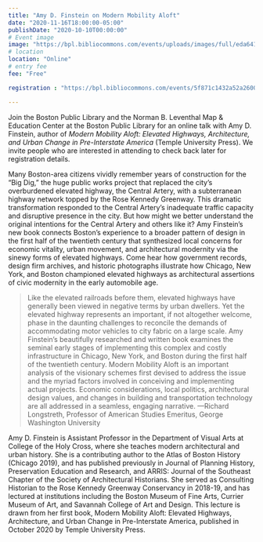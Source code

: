 ```yaml
---
title: "Amy D. Finstein on Modern Mobility Aloft"
date: "2020-11-16T18:00:00-05:00"
publishDate: "2020-10-10T00:00:00"
# Event image
image: "https://bpl.bibliocommons.com/events/uploads/images/full/eda64139b8b9dee2f85e2d754e2d1e63/2020.11.16%20Modern%20Ability%20Cover.jpg"
# location
location: "Online"
# entry fee
fee: "Free"

registration : "https://bpl.bibliocommons.com/events/5f871c1432a52a2600ced493"

---
```


Join the Boston Public Library and the Norman B. Leventhal Map & Education Center at the Boston Public Library for an online talk with Amy D. Finstein, author of _Modern Mobility Aloft: Elevated Highways, Architecture, and Urban Change in Pre-Interstate America_ (Temple University Press). We invite people who are interested in attending to check back later for registration details.

Many Boston-area citizens vividly remember years of construction for the “Big Dig,” the huge public works project that replaced the city’s overburdened elevated highway, the Central Artery, with a subterranean highway network topped by the Rose Kennedy Greenway. This dramatic transformation responded to the Central Artery’s inadequate traffic capacity and disruptive presence in the city. But how might we better understand the original intentions for the Central Artery and others like it? Amy Finstein’s new book connects Boston’s experience to a broader pattern of design in the first half of the twentieth century that synthesized local concerns for economic vitality, urban movement, and architectural modernity via the sinewy forms of elevated highways. Come hear how government records, design firm archives, and historic photographs illustrate how Chicago, New York, and Boston championed elevated highways as architectural assertions of civic modernity in the early automobile age.

> Like the elevated railroads before them, elevated highways have generally been viewed in negative terms by urban dwellers. Yet the elevated highway represents an important, if not altogether welcome, phase in the daunting challenges to reconcile the demands of accommodating motor vehicles to city fabric on a large scale. Amy Finstein’s beautifully researched and written book examines the seminal early stages of implementing this complex and costly infrastructure in Chicago, New York, and Boston during the first half of the twentieth century. Modern Mobility Aloft is an important analysis of the visionary schemes first devised to address the issue and the myriad factors involved in conceiving and implementing actual projects. Economic considerations, local politics, architectural design values, and changes in building and transportation technology are all addressed in a seamless, engaging narrative.
> —Richard Longstreth, Professor of American Studies Emeritus, George Washington University


Amy D. Finstein is Assistant Professor in the Department of Visual Arts at College of the Holy Cross, where she teaches modern architectural and urban history. She is a contributing author to the Atlas of Boston History (Chicago 2019), and has published previously in Journal of Planning History, Preservation Education and Research, and ARRIS: Journal of the Southeast Chapter of the Society of Architectural Historians. She served as Consulting Historian to the Rose Kennedy Greenway Conservancy in 2018-19, and has lectured at institutions including the Boston Museum of Fine Arts, Currier Museum of Art, and Savannah College of Art and Design. This lecture is drawn from her first book, Modern Mobility Aloft: Elevated Highways, Architecture, and Urban Change in Pre-Interstate America, published in October 2020 by Temple University Press.